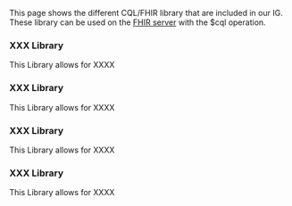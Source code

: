 This page shows the different CQL/FHIR library that are included in our IG. These library can be used on the [FHIR server](https://oncofair.kereval.cloud/cqf-ruler/fhir/) with the $cql operation.
### XXX Library
This Library allows for XXXX
### XXX Library
This Library allows for XXXX

### XXX Library
This Library allows for XXXX

### XXX Library
This Library allows for XXXX
